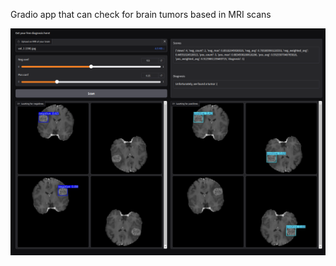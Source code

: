 Gradio app that can check for brain tumors based in MRI scans

![Screenshot](https://github.com/danielwillemse/brainscan/blob/master/screenshot_app.png)

